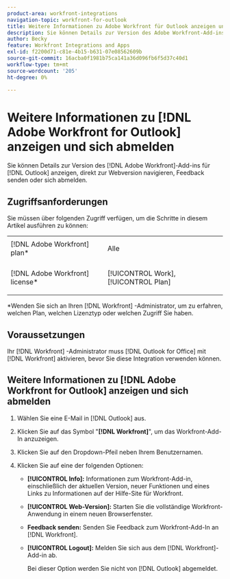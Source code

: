 ```yaml
---
product-area: workfront-integrations
navigation-topic: workfront-for-outlook
title: Weitere Informationen zu Adobe Workfront für Outlook anzeigen und abmelden
description: Sie können Details zur Version des Adobe Workfront-Add-ins für Outlook anzeigen, direkt zur Webversion navigieren, Feedback senden oder sich abmelden.
author: Becky
feature: Workfront Integrations and Apps
exl-id: f2200d71-c81e-4b15-b631-07e08562609b
source-git-commit: 16acba0f1981b75ca141a36d096fb6f5d37c40d1
workflow-type: tm+mt
source-wordcount: '205'
ht-degree: 0%

---
```


# Weitere Informationen zu [!DNL Adobe Workfront for Outlook] anzeigen und sich abmelden

Sie können Details zur Version des [!DNL Adobe Workfront]-Add-ins für [!DNL Outlook] anzeigen, direkt zur Webversion navigieren, Feedback senden oder sich abmelden.

## Zugriffsanforderungen

Sie müssen über folgenden Zugriff verfügen, um die Schritte in diesem Artikel ausführen zu können:

<table style="table-layout:auto"> 
 <col> 
 <col> 
 <tbody> 
  <tr> 
   <td role="rowheader">[!DNL Adobe Workfront] plan*</td> 
   <td> <p>Alle</p> </td> 
  </tr> 
  <tr> 
   <td role="rowheader">[!DNL Adobe Workfront] license*</td> 
   <td> <p>[!UICONTROL Work], [!UICONTROL Plan]</p> </td> 
  </tr> 
 </tbody> 
</table>

&#42;Wenden Sie sich an Ihren [!DNL Workfront] -Administrator, um zu erfahren, welchen Plan, welchen Lizenztyp oder welchen Zugriff Sie haben.

## Voraussetzungen

Ihr [!DNL Workfront] -Administrator muss [!DNL Outlook for Office] mit [!DNL Workfront] aktivieren, bevor Sie diese Integration verwenden können.

## Weitere Informationen zu [!DNL Adobe Workfront for Outlook] anzeigen und sich abmelden

1. Wählen Sie eine E-Mail in [!DNL Outlook] aus.
1. Klicken Sie auf das Symbol &quot;**[!DNL Workfront]**&quot;, um das Workfront-Add-In anzuzeigen.
1. Klicken Sie auf den Dropdown-Pfeil neben Ihrem Benutzernamen.

1. Klicken Sie auf eine der folgenden Optionen:

   * **[!UICONTROL Info]:** Informationen zum Workfront-Add-in, einschließlich der aktuellen Version, neuer Funktionen und eines Links zu Informationen auf der Hilfe-Site für Workfront.
   * **[!UICONTROL Web-Version]:** Starten Sie die vollständige Workfront-Anwendung in einem neuen Browserfenster.
   * **Feedback senden:** Senden Sie Feedback zum Workfront-Add-In an [!DNL Workfront].
   * **[!UICONTROL Logout]:** Melden Sie sich aus dem [!DNL Workfront]-Add-in ab.

     Bei dieser Option werden Sie nicht von [!DNL Outlook] abgemeldet.

